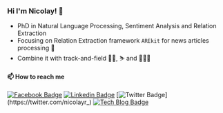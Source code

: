 ### Hi I'm Nicolay! 👋

* PhD in Natural Language Processing, Sentiment Analysis and Relation Extraction
* Focusing on  Relation Extraction framework `AREkit` for news articles processing 📰
* Combine it with track-and-field 🏃‍♂️, ⛷️ and 🌊🏄‍♂️

#### 📫 How to reach me

[![Facebook Badge](https://img.shields.io/badge/-Facebook-1877f2?style=flat-square&logo=facebook&logoColor=white&link=https://www.facebook.com/profile.php?id=100012477589017)](https://www.facebook.com/profile.php?id=100012477589017)
[![Linkedin Badge](https://img.shields.io/badge/-LinkedIn-blue?style=flat-square&logo=Linkedin&logoColor=white&link=https://www.linkedin.com/in/nicolay-rusnachenko-b98635193/)](https://www.linkedin.com/in/nicolay-rusnachenko-b98635193/)
[![Twitter Badge](https://img.shields.io/badge/-Twitter-4c4cff?style=flat-square&logo=Twitter&logoColor=white&link=https://twitter.com/nicolayr_)](https://twitter.com/nicolayr_)
[![Tech Blog Badge](http://img.shields.io/badge/-Tech%20blog-black?style=flat-square&logo=github&link=https://nicolay-r.github.io/)](https://nicolay-r.github.io/)
